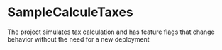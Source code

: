 # SampleCalculeTaxes
The project simulates tax calculation and has feature flags that change behavior without the need for a new deployment
